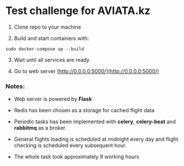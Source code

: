 # Test challenge for AVIATA.kz

1. Clone repo to your machine

2. Build and start containers with:
```
sudo docker-compose up --build

```

3. Wait until all services are ready

4. Go to web server [http://0.0.0.0:5000/](http://0.0.0.0:5000/)

### Notes:
- Web server is powered by **Flask**

- Redis has been chosen as a storage for cached flight data

- Periodic tasks has been implemented with **celery**, **celery-beat** and **rabbitmq** as a broker.

- General flights loading is scheduled at midnight every day and flight checking is scheduled every subsequent hour.

- The whole task took approximately 9 working hours
